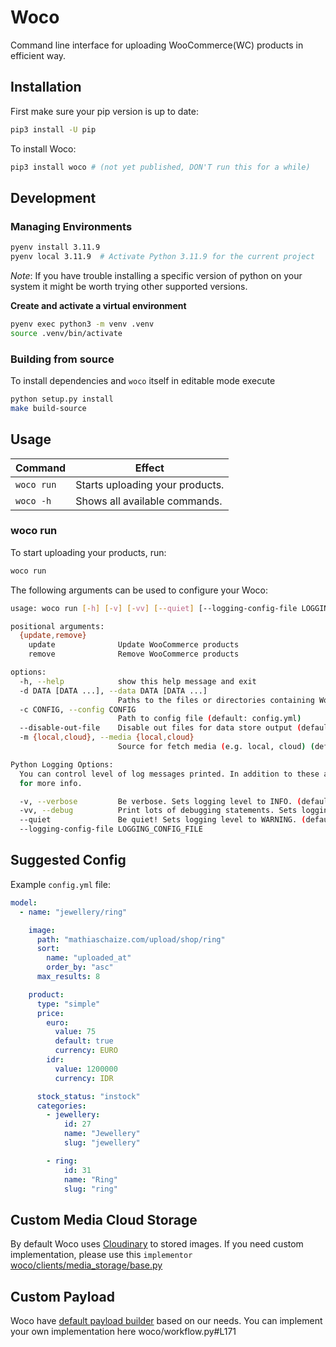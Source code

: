 # Woco

Command line interface for uploading WooCommerce(WC) products in efficient way.

## Installation

First make sure your pip version is up to date:
```bash
pip3 install -U pip
```

To install Woco:
```bash
pip3 install woco # (not yet published, DON'T run this for a while)
```

## Development

### Managing Environments
```bash
pyenv install 3.11.9
pyenv local 3.11.9  # Activate Python 3.11.9 for the current project
```

*Note*: If you have trouble installing a specific version of python on your system it might be worth trying other supported versions.

**Create and activate a virtual environment**

```bash
pyenv exec python3 -m venv .venv
source .venv/bin/activate
```

### Building from source
To install dependencies and `woco` itself in editable mode execute

```bash
python setup.py install
make build-source
```

## Usage

|        Command           |                                                                  Effect                                                                  |
|--------------------------|------------------------------------------------------------------------------------------------------------------------------------------|
|`woco run`                |Starts uploading your products.                                                                                                           |
|`woco -h`                 |Shows all available commands.                                                                                                             |

### woco run

To start uploading your products, run:

```bash
woco run
```

The following arguments can be used to configure your Woco:

```bash
usage: woco run [-h] [-v] [-vv] [--quiet] [--logging-config-file LOGGING_CONFIG_FILE] [-d DATA [DATA ...]] [-c CONFIG] [--disable-out-file] [-m {local,cloud}] {update,remove} ...

positional arguments:
  {update,remove}
    update              Update WooCommerce products
    remove              Remove WooCommerce products

options:
  -h, --help            show this help message and exit
  -d DATA [DATA ...], --data DATA [DATA ...]
                        Paths to the files or directories containing Woco data. (default: data)
  -c CONFIG, --config CONFIG
                        Path to config file (default: config.yml)
  --disable-out-file    Disable out files for data store output (default: False)
  -m {local,cloud}, --media {local,cloud}
                        Source for fetch media (e.g. local, cloud) (default: cloud)

Python Logging Options:
  You can control level of log messages printed. In addition to these arguments, a more fine grained configuration can be achieved with environment variables. See online documentation
  for more info.

  -v, --verbose         Be verbose. Sets logging level to INFO. (default: None)
  -vv, --debug          Print lots of debugging statements. Sets logging level to DEBUG. (default: None)
  --quiet               Be quiet! Sets logging level to WARNING. (default: None)
  --logging-config-file LOGGING_CONFIG_FILE
```

## Suggested Config

Example `config.yml` file:

```yaml
model:
  - name: "jewellery/ring"

    image:
      path: "mathiaschaize.com/upload/shop/ring"
      sort:
        name: "uploaded_at"
        order_by: "asc"
      max_results: 8

    product:
      type: "simple"
      price:
        euro:
          value: 75
          default: true
          currency: EURO
        idr:
          value: 1200000
          currency: IDR

      stock_status: "instock"
      categories:
        - jewellery:
            id: 27
            name: "Jewellery"
            slug: "jewellery"

        - ring:
            id: 31
            name: "Ring"
            slug: "ring"
```

## Custom Media Cloud Storage
By default Woco uses [Cloudinary](https://cloudinary.com/) to stored images. If you need custom implementation, please use this `implementor` [woco/clients/media_storage/base.py](woco/clients/media_storage/base.py)

## Custom Payload
Woco have [default payload builder](woco/workflow.py#L183) based on our needs. You can implement your own implementation here woco/workflow.py#L171
